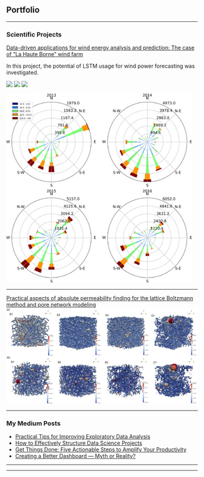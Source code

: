 ## Portfolio

---

### Scientific Projects 

[Data-driven applications for wind energy analysis and prediction: The case of “La Haute Borne” wind farm](https://www.sciencedirect.com/science/article/pii/S2772508122000382)

In this project, the potential of LSTM usage for wind power forecasting was investigated.

[![](https://img.shields.io/badge/Python-white?logo=Python)](#) [![](https://img.shields.io/badge/Jupyter-white?logo=Jupyter)](#) [![](https://img.shields.io/badge/TensorFlow-white?logo=tensorflow)](#)

<img src="images/fig1.jpg?raw=true"/>

---
[Practical aspects of absolute permeability finding for the lattice Boltzmann method and pore network modeling](https://www.sciencedirect.com/science/article/abs/pii/S0378437121005227)
<img src="images/fig2.jpg?raw=true"/>

---

### My Medium Posts

- [Practical Tips for Improving Exploratory Data Analysis](https://towardsdatascience.com/practical-tips-for-improving-exploratory-data-analysis-1c43b3484577)
- [How to Effectively Structure Data Science Projects](https://towardsdatascience.com/how-to-effectively-structure-data-science-projects-85f717e65c75)
- [Get Things Done: Five Actionable Steps to Amplify Your Productivity](https://code.likeagirl.io/get-things-done-five-actionable-steps-to-amplify-your-productivity-9ec628499677)
- [Creating a Better Dashboard — Myth or Reality?](https://medium.com/towards-data-science/creating-a-better-dashboard-myth-or-reality-3d355b03e52c)

---




---
